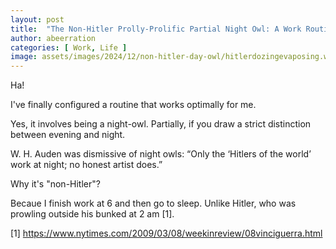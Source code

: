 ```yaml
---
layout: post
title:  "The Non-Hitler Prolly-Prolific Partial Night Owl: A Work Routine That Works (for Me)"
author: abeerration
categories: [ Work, Life ]
image: assets/images/2024/12/non-hitler-day-owl/hitlerdozingevaposing.webp
---
```

Ha!

I've finally configured a routine that works optimally for me.

Yes, it involves being a night-owl. Partially, if you draw a strict distinction
between evening and night.

W. H. Auden was dismissive of night owls: “Only the ‘Hitlers of the world’ work
at night; no honest artist does.”

Why it's "non-Hitler"?

Becaue I finish work at 6 and then go to sleep. Unlike Hitler, who was prowling
outside his bunked at 2 am [1].

[1] https://www.nytimes.com/2009/03/08/weekinreview/08vinciguerra.html
